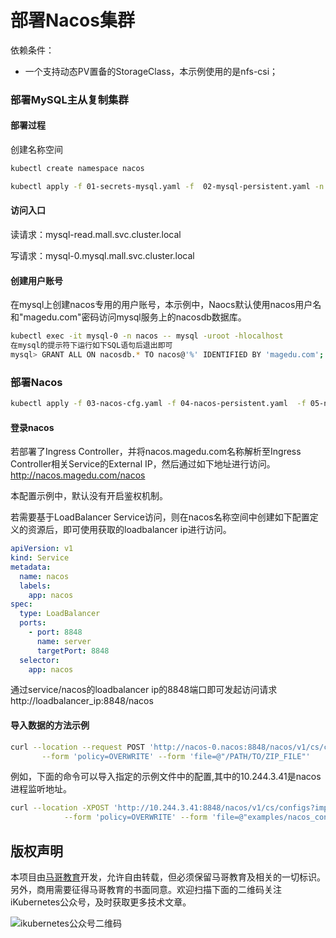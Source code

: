 # 部署Nacos集群

依赖条件：
- 一个支持动态PV置备的StorageClass，本示例使用的是nfs-csi；

### 部署MySQL主从复制集群

#### 部署过程

创建名称空间
```bash
kubectl create namespace nacos
```

```bash
kubectl apply -f 01-secrets-mysql.yaml -f  02-mysql-persistent.yaml -n nacos
```

#### 访问入口

读请求：mysql-read.mall.svc.cluster.local

写请求：mysql-0.mysql.mall.svc.cluster.local

#### 创建用户账号
在mysql上创建nacos专用的用户账号，本示例中，Naocs默认使用nacos用户名和"magedu.com"密码访问mysql服务上的nacosdb数据库。

```bash
kubectl exec -it mysql-0 -n nacos -- mysql -uroot -hlocalhost
在mysql的提示符下运行如下SQL语句后退出即可
mysql> GRANT ALL ON nacosdb.* TO nacos@'%' IDENTIFIED BY 'magedu.com';
```

### 部署Nacos

```bash
kubectl apply -f 03-nacos-cfg.yaml -f 04-nacos-persistent.yaml  -f 05-nacos-service.yaml -n nacos
```

#### 登录nacos
若部署了Ingress Controller，并将nacos.magedu.com名称解析至Ingress Controller相关Service的External IP，然后通过如下地址进行访问。
http://nacos.magedu.com/nacos

本配置示例中，默认没有开启鉴权机制。 

若需要基于LoadBalancer Service访问，则在nacos名称空间中创建如下配置定义的资源后，即可使用获取的loadbalancer ip进行访问。

```yaml
apiVersion: v1
kind: Service
metadata:
  name: nacos
  labels:
    app: nacos
spec:
  type: LoadBalancer
  ports:
    - port: 8848
      name: server
      targetPort: 8848
  selector:
    app: nacos
```

通过service/nacos的loadbalancer ip的8848端口即可发起访问请求
http://loadbalancer_ip:8848/nacos

#### 导入数据的方法示例

```bash
curl --location --request POST 'http://nacos-0.nacos:8848/nacos/v1/cs/configs?import=true&namespace=public' \
       --form 'policy=OVERWRITE' --form 'file=@"/PATH/TO/ZIP_FILE"'
```

例如，下面的命令可以导入指定的示例文件中的配置,其中的10.244.3.41是nacos进程监听地址。
```bash
curl --location -XPOST 'http://10.244.3.41:8848/nacos/v1/cs/configs?import=true&namespace=public' \
            --form 'policy=OVERWRITE' --form 'file=@"examples/nacos_config_20231029.zip"'
```



## 版权声明

本项目由[马哥教育](www.magedu.com)开发，允许自由转载，但必须保留马哥教育及相关的一切标识。另外，商用需要征得马哥教育的书面同意。欢迎扫描下面的二维码关注iKubernetes公众号，及时获取更多技术文章。

![ikubernetes公众号二维码](https://github.com/iKubernetes/Kubernetes_Advanced_Practical_2rd/raw/main/imgs/iKubernetes%E5%85%AC%E4%BC%97%E5%8F%B7%E4%BA%8C%E7%BB%B4%E7%A0%81.jpg)

